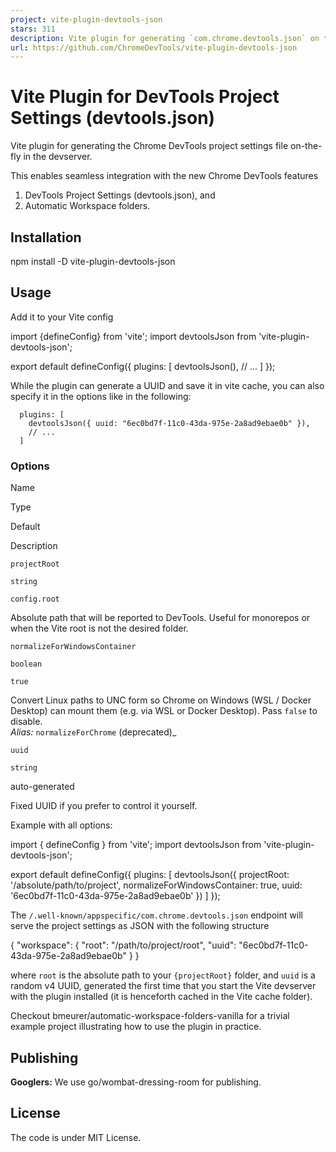 ```yaml
---
project: vite-plugin-devtools-json
stars: 311
description: Vite plugin for generating `com.chrome.devtools.json` on the fly in the devserver.
url: https://github.com/ChromeDevTools/vite-plugin-devtools-json
---
```


Vite Plugin for DevTools Project Settings (devtools.json)
=========================================================

Vite plugin for generating the Chrome DevTools project settings file on-the-fly in the devserver.

This enables seamless integration with the new Chrome DevTools features

1.  DevTools Project Settings (devtools.json), and
2.  Automatic Workspace folders.

Installation
------------

npm install -D vite-plugin-devtools-json

Usage
-----

Add it to your Vite config

import {defineConfig} from 'vite';
import devtoolsJson from 'vite-plugin-devtools-json';

export default defineConfig({
  plugins: \[
    devtoolsJson(),
    // ...
  \]
});

While the plugin can generate a UUID and save it in vite cache, you can also specify it in the options like in the following:

```
  plugins: [
    devtoolsJson({ uuid: "6ec0bd7f-11c0-43da-975e-2a8ad9ebae0b" }),
    // ...
  ]
```

### Options

Name

Type

Default

Description

`projectRoot`

`string`

`config.root`

Absolute path that will be reported to DevTools. Useful for monorepos or when the Vite root is not the desired folder.

`normalizeForWindowsContainer`

`boolean`

`true`

Convert Linux paths to UNC form so Chrome on Windows (WSL / Docker Desktop) can mount them (e.g. via WSL or Docker Desktop). Pass `false` to disable.  
_Alias:_ `normalizeForChrome` (deprecated)\_

`uuid`

`string`

auto-generated

Fixed UUID if you prefer to control it yourself.

Example with all options:

import { defineConfig } from 'vite';
import devtoolsJson from 'vite-plugin-devtools-json';

export default defineConfig({
  plugins: \[
    devtoolsJson({
      projectRoot: '/absolute/path/to/project',
      normalizeForWindowsContainer: true,
      uuid: '6ec0bd7f-11c0-43da-975e-2a8ad9ebae0b'
    })
  \]
});

The `/.well-known/appspecific/com.chrome.devtools.json` endpoint will serve the project settings as JSON with the following structure

{
  "workspace": {
    "root": "/path/to/project/root",
    "uuid": "6ec0bd7f-11c0-43da-975e-2a8ad9ebae0b"
  }
}

where `root` is the absolute path to your `{projectRoot}` folder, and `uuid` is a random v4 UUID, generated the first time that you start the Vite devserver with the plugin installed (it is henceforth cached in the Vite cache folder).

Checkout bmeurer/automatic-workspace-folders-vanilla for a trivial example project illustrating how to use the plugin in practice.

Publishing
----------

**Googlers:** We use go/wombat-dressing-room for publishing.

License
-------

The code is under MIT License.
